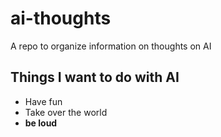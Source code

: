 # ai-thoughts
A repo to organize information on thoughts on AI

## Things I want to do with AI

* Have fun
* Take over the world
* **be loud**